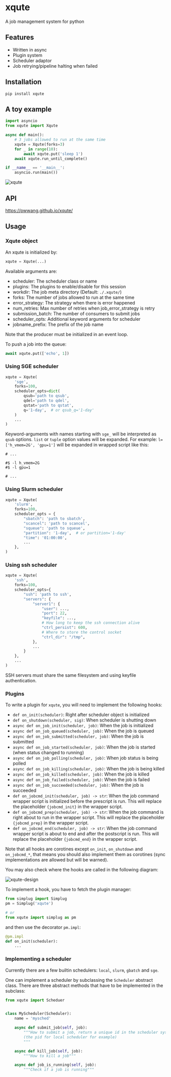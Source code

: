 # xqute

A job management system for python

## Features

- Written in async
- Plugin system
- Scheduler adaptor
- Job retrying/pipeline halting when failed

## Installation

```shell
pip install xqute
```

## A toy example

```python
import asyncio
from xqute import Xqute

async def main():
    # 3 jobs allowed to run at the same time
    xqute = Xqute(forks=3)
    for _ in range(10):
        await xqute.put('sleep 1')
    await xqute.run_until_complete()

if __name__ == '__main__':
    asyncio.run(main())
```

![xqute](./xqute.png)

## API

<https://pwwang.github.io/xqute/>

## Usage

### Xqute object

An xqute is initialized by:

```python
xqute = Xqute(...)
```

Available arguments are:

- scheduler: The scheduler class or name
- plugins: The plugins to enable/disable for this session
- workdir: The job meta directory (Default: `./.xqute/`)
- forks: The number of jobs allowed to run at the same time
- error_strategy: The strategy when there is error happened
- num_retries: Max number of retries when job_error_strategy is retry
- submission_batch: The number of consumers to submit jobs
- scheduler_opts: Additional keyword arguments for scheduler
- jobname_prefix: The prefix of the job name

Note that the producer must be initialized in an event loop.

To push a job into the queue:

```python
await xqute.put(['echo', 1])
```

### Using SGE scheduler

```python
xqute = Xqute(
    'sge',
    forks=100,
    scheduler_opts=dict(
        qsub='path to qsub',
        qdel='path to qdel',
        qstat='path to qstat',
        q='1-day',  # or qsub_q='1-day'
    )
    ...
)
```

Keyword-arguments with names starting with `sge_` will be interpreted as `qsub` options. `list` or `tuple` option values will be expanded. For example:
`l=['h_vmem=2G', 'gpu=1']` will be expanded in wrapped script like this:

```shell
# ...

#$ -l h_vmem=2G
#$ -l gpu=1

# ...
```

### Using Slurm scheduler

```python
xqute = Xqute(
    'slurm',
    forks=100,
    scheduler_opts = {
        "sbatch": 'path to sbatch',
        "scancel": 'path to scancel',
        "squeue": 'path to squeue',
        "partition": '1-day',  # or partition='1-day'
        "time": '01:00:00',
        ...
    },
)
```

### Using ssh scheduler

```python
xqute = Xqute(
    'ssh',
    forks=100,
    scheduler_opts={
        "ssh": 'path to ssh',
        "servers": {
            "server1": {
                "user": ...,
                "port": 22,
                "keyfile": ...,
                # How long to keep the ssh connection alive
                "ctrl_persist": 600,
                # Where to store the control socket
                "ctrl_dir": "/tmp",
            },
            ...
        }
    },
    ...
)
```

SSH servers must share the same filesystem and using keyfile authentication.

### Plugins

To write a plugin for `xqute`, you will need to implement the following hooks:

- `def on_init(scheduler)`: Right after scheduler object is initialized
- `def on_shutdown(scheduler, sig)`: When scheduler is shutting down
- `async def on_job_init(scheduler, job)`: When the job is initialized
- `async def on_job_queued(scheduler, job)`: When the job is queued
- `async def on_job_submitted(scheduler, job)`: When the job is submitted
- `async def on_job_started(scheduler, job)`: When the job is started (when status changed to running)
- `async def on_job_polling(scheduler, job)`: When job status is being polled
- `async def on_job_killing(scheduler, job)`: When the job is being killed
- `async def on_job_killed(scheduler, job)`: When the job is killed
- `async def on_job_failed(scheduler, job)`: When the job is failed
- `async def on_job_succeeded(scheduler, job)`: When the job is succeeded
- `def on_jobcmd_init(scheduler, job) -> str`: When the job command wrapper script is initialized before the prescript is run. This will replace the placeholder `{jobcmd_init}` in the wrapper script.
- `def on_jobcmd_prep(scheduler, job) -> str`: When the job command is right about to run in the wrapper script. This will replace the placeholder `{jobcmd_prep}` in the wrapper script.
- `def on_jobcmd_end(scheduler, job) -> str`: When the job command wrapper script is about to end and after the postscript is run. This will replace the placeholder `{jobcmd_end}` in the wrapper script.

Note that all hooks are corotines except `on_init`, `on_shutdown` and `on_jobcmd_*`, that means you should also implement them as corotines (sync implementations are allowed but will be warned).

You may also check where the hooks are called in the following diagram:

![xqute-design](./xqute-design.png)

To implement a hook, you have to fetch the plugin manager:

```python
from simplug import Simplug
pm = Simplug('xqute')

# or
from xqute import simplug as pm
```

and then use the decorator `pm.impl`:

```python
@pm.impl
def on_init(scheduler):
    ...
```

### Implementing a scheduler

Currently there are a few builtin schedulers: `local`, `slurm`, `gbatch` and `sge`.

One can implement a scheduler by subclassing the `Scheduler` abstract class. There are three abstract methods that have to be implemented in the subclass:

```python
from xqute import Scheduer


class MyScheduler(Scheduler):
    name = 'mysched'

    async def submit_job(self, job):
        """How to submit a job, return a unique id in the scheduler system
        (the pid for local scheduler for example)
        """

    async def kill_job(self, job):
        """How to kill a job"""

    async def job_is_running(self, job):
        """Check if a job is running"""
```
